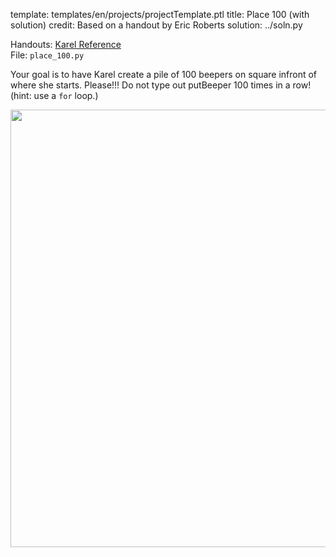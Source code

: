 template: templates/en/projects/projectTemplate.ptl
title: Place 100 (with solution)
credit: Based on a handout by Eric Roberts
solution: ../soln.py

Handouts: [Karel Reference]({{pathToRoot}}en/resources/karel.html)<br/>
File: `place_100.py`<br/>

Your goal is to have Karel create a pile of 100 beepers on square infront of where she starts. Please!!! Do not type out putBeeper 100 times in a row! (hint: use a `for` loop.) 

<center>
<img style="width:700px" src="{{pathToRoot}}img/projects/place100/place100.png">	
</center>
